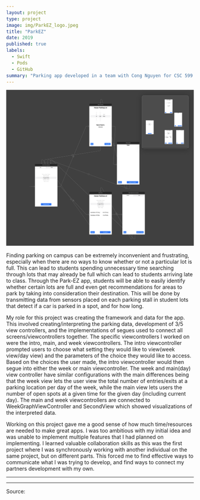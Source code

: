 ```yaml
---
layout: project
type: project
image: img/ParkEZ_logo.jpeg
title: "ParkEZ"
date: 2019
published: true
labels:
  - Swift
  - Pods
  - GitHub
summary: "Parking app developed in a team with Cong Nguyen for CSC 599 project (Creighton)."
---
```


<img class="img-fluid" src="../img/ParkEZ-header.png">

Finding parking on campus can be extremely inconvenient and frustrating, especially when there are no ways to know whether or not a particular lot is full. This can lead to students spending unnecessary time searching through lots that may already be full which can lead to students arriving late to class. 
Through the Park-EZ app, students will be able to easily identify whether certain lots are full and even get recommendations for areas to park by taking into consideration their destination. This will be done by transmitting data from sensors placed on each parking stall in student lots that detect if a car is parked in a spot, and for how long.

My role for this project was creating the framework and data for the app. This involved creating/interpreting the parking data, development of 3/5 view controllers, and the implementations of segues used to connect all screens/viewcontrollers together. The specific viewcontrollers I worked on were the intro, main, and week viewcontrollers. The intro viewcontroller prompted users to choose what setting they would like to view(week view/day view)
and the parameters of the choice they would like to access. Based on the choices the user made, the intro viewcontroller would then segue into either the week or main viewcontroller. The week and main(day) view controller have similar configurations with the main differences being that the week view lets the user view the total number of entries/exits at a parking location per day of the week, while the main view lets users the number of open spots at a given time for the given day (including current day). The main and week viewcontrollers are connected to WeekGraphViewController and SecondView which showed visualizations of the interpreted data.

Working on this project gave me a good sense of how much time/resources are needed to make great apps. I was too ambitious with my initial idea and was unable to implement multiple features that I had planned on implementing. I learned valuable collaboration skills as this was the first project where I was synchronously working with another individual on the same project, but on different parts. This forced me to find effective ways to communicate what I was trying to develop, and find ways to connect my partners development with my own.




<hr>



<hr>

Source: <a href="https://github.com/bkimcode/bkimcode.github.io/blob/main/projects/ParkEZ.zip"></a>
